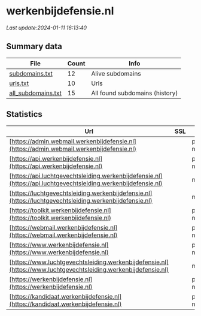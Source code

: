 # werkenbijdefensie.nl
*Last update:2024-01-11 16:13:40*
## Summary data
| File       | Count | Info |
|------------|-------|------|
|[subdomains.txt](/data/werkenbijdefensie/subdomains.txt)|12|Alive subdomains|
|[urls.txt](/data/werkenbijdefensie/urls.txt)|10|Urls|
|[all_subdomains.txt](/data/werkenbijdefensie/all_subdomains.txt)|15|All found subdomains (history)|
## Statistics
| Url | SSL | Server | Cookie | HSTS | CSP | XFO | XXP | RP | Tech |
|------------|-------|------|------|------|------|------|------|------|------|
|[https://admin.webmail.werkenbijdefensie.nl](https://admin.webmail.werkenbijdefensie.nl)| |ponos maximum| | |:warning: |:white_check_mark: |:white_check_mark: |:white_check_mark: ||
|[https://api.werkenbijdefensie.nl](https://api.werkenbijdefensie.nl)| |ponos maximum| | | |:white_check_mark: |:white_check_mark: |:white_check_mark: ||
|[https://api.luchtgevechtsleiding.werkenbijdefensie.nl](https://api.luchtgevechtsleiding.werkenbijdefensie.nl)| |nginx| |:white_check_mark: | | | | |:white_check_mark: |HSTS Nginx|
|[https://luchtgevechtsleiding.werkenbijdefensie.nl](https://luchtgevechtsleiding.werkenbijdefensie.nl)| |nginx| |:white_check_mark: | | |:white_check_mark: |:white_check_mark: |:white_check_mark: |Google Tag Manager H...|
|[https://toolkit.werkenbijdefensie.nl](https://toolkit.werkenbijdefensie.nl)| |ponos maximum|:warning: |:white_check_mark: | |:warning: |:white_check_mark: |:white_check_mark: |:white_check_mark: |HSTS|
|[https://webmail.werkenbijdefensie.nl](https://webmail.werkenbijdefensie.nl)| |ponos maximum| | |:warning: |:white_check_mark: |:white_check_mark: |:white_check_mark: ||
|[https://www.werkenbijdefensie.nl](https://www.werkenbijdefensie.nl)| |ponos maximum| |:white_check_mark: | |:warning: |:white_check_mark: |:white_check_mark: |:white_check_mark: |HSTS|
|[https://www.luchtgevechtsleiding.werkenbijdefensie.nl](https://www.luchtgevechtsleiding.werkenbijdefensie.nl)| |nginx| |:white_check_mark: | | |:white_check_mark: |:white_check_mark: |:white_check_mark: |Google Tag Manager H...|
|[https://werkenbijdefensie.nl](https://werkenbijdefensie.nl)| |ponos maximum| |:white_check_mark: | |:warning: |:white_check_mark: |:white_check_mark: |:white_check_mark: |HSTS|
|[https://kandidaat.werkenbijdefensie.nl](https://kandidaat.werkenbijdefensie.nl)| |ponos maximum| |:white_check_mark: | |:warning: |:white_check_mark: |:white_check_mark: |:white_check_mark: |HSTS|